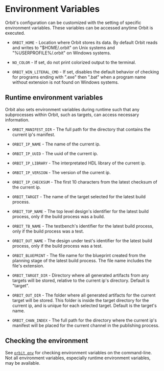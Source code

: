 # Environment Variables

Orbit's configuration can be customized with the setting of specific environment variables. These variables can be accessed anytime Orbit is executed.

- `ORBIT_HOME` - Location where Orbit stores its data. By default Orbit reads and writes to "$HOME/.orbit" on Unix systems and "%USERPROFILE%/.orbit" on Windows systems.

- `NO_COLOR` - If set, do not print colorized output to the terminal.

- `ORBIT_WIN_LITERAL_CMD` - If set, disables the default behavior of checking for programs ending with ".exe" then ".bat" when a program name without extension is not found on Windows systems.

## Runtime environment variables

Orbit also sets environment variables during runtime such that any subprocesses within Orbit, such as targets, can access necessary information.

- `ORBIT_MANIFEST_DIR` - The full path for the directory that contains the current ip's manifest.

- `ORBIT_IP_NAME` - The name of the current ip.

- `ORBIT_IP_UUID` - The uuid of the current ip.

- `ORBIT_IP_LIBRARY` - The interpretated HDL library of the current ip.

- `ORBIT_IP_VERSION` - The version of the current ip.

- `ORBIT_IP_CHECKSUM` - The first 10 characters from the latest checksum of the current ip.

- `ORBIT_TARGET` - The name of the target selected for the latest build process.

- `ORBIT_TOP_NAME` - The top level design's identifier for the latest build process, only if the build process was a build.

- `ORBIT_TB_NAME` - The testbench's identifier for the latest build process, only if the build process was a test.

- `ORBIT_DUT_NAME` - The design under test's identifier for the latest build process, only if the build process was a test.

- `ORBIT_BLUEPRINT` - The file name for the blueprint created from the planning stage of the latest build process. The file name includes the file's extension.

- `ORBIT_TARGET_DIR` - Directory where all generated artifacts from any targets will be stored, relative to the current ip's directory. Default is "target".
  
- `ORBIT_OUT_DIR` - The folder where all generated artifacts for the current target will be stored. This folder is inside the target directory for the current ip, and is unique for each selected target. Default is the target's name.

- `ORBIT_CHAN_INDEX` - The full path for the directory where the current ip's manifest will be placed for the current channel in the publishing process.

## Checking the environment

See [`orbit env`](./../commands/env.md) for checking environment variables on the command-line. Not all environment variables, especially runtime environment variables, may be available.

<!--
Note about environment variables vs. settings file vs. arguments

precedence:
1. config file
2. env vars
3. command-line
-->